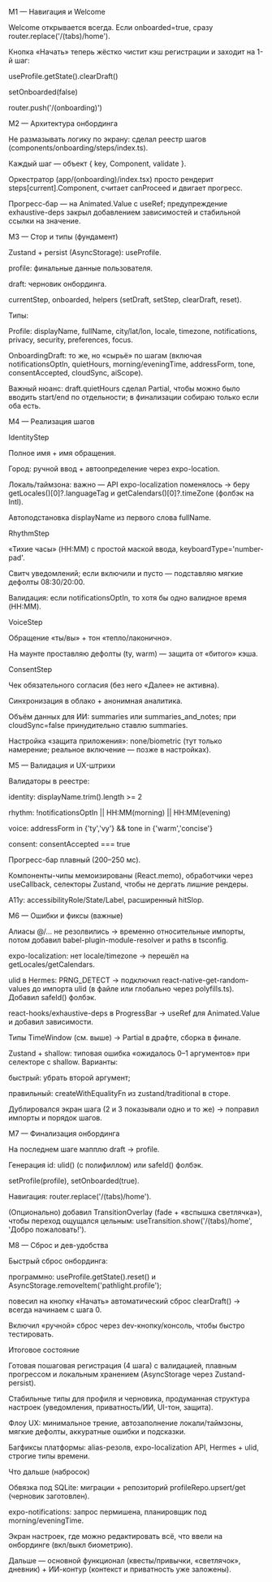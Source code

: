 М1 — Навигация и Welcome

Welcome открывается всегда. Если onboarded=true, сразу router.replace('/(tabs)/home').

Кнопка «Начать» теперь жёстко чистит кэш регистрации и заходит на 1-й шаг:

useProfile.getState().clearDraft()

setOnboarded(false)

router.push('/(onboarding)')

М2 — Архитектура онбординга

Не размазывать логику по экрану: сделал реестр шагов (components/onboarding/steps/index.ts).

Каждый шаг — объект { key, Component, validate }.

Оркестратор (app/(onboarding)/index.tsx) просто рендерит steps[current].Component, считает canProceed и двигает прогресс.

Прогресс-бар — на Animated.Value с useRef; предупреждение exhaustive-deps закрыл добавлением зависимостей и стабильной ссылки на значение.

М3 — Стор и типы (фундамент)

Zustand + persist (AsyncStorage): useProfile.

profile: финальные данные пользователя.

draft: черновик онбординга.

currentStep, onboarded, helpers (setDraft, setStep, clearDraft, reset).

Типы:

Profile: displayName, fullName, city/lat/lon, locale, timezone, notifications, privacy, security, preferences, focus.

OnboardingDraft: то же, но «сырьё» по шагам (включая notificationsOptIn, quietHours, morning/eveningTime, addressForm, tone, consentAccepted, cloudSync, aiScope).

Важный нюанс: draft.quietHours сделал Partial<TimeWindow>, чтобы можно было вводить start/end по отдельности; в финализации собираю только если оба есть.

М4 — Реализация шагов

IdentityStep

Полное имя + имя обращения.

Город: ручной ввод + автоопределение через expo-location.

Локаль/таймзона: важно — API expo-localization поменялось → беру getLocales()[0]?.languageTag и getCalendars()[0]?.timeZone (фолбэк на Intl).

Автоподстановка displayName из первого слова fullName.

RhythmStep

«Тихие часы» (HH:MM) с простой маской ввода, keyboardType='number-pad'.

Свитч уведомлений; если включили и пусто — подставляю мягкие дефолты 08:30/20:00.

Валидация: если notificationsOptIn, то хотя бы одно валидное время (HH:MM).

VoiceStep

Обращение «ты/вы» + тон «тепло/лаконично».

На маунте проставляю дефолты (ty, warm) — защита от «битого» кэша.

ConsentStep

Чек обязательного согласия (без него «Далее» не активна).

Синхронизация в облако + анонимная аналитика.

Объём данных для ИИ: summaries или summaries_and_notes; при cloudSync=false принудительно ставлю summaries.

Настройка «защита приложения»: none/biometric (тут только намерение; реальное включение — позже в настройках).

М5 — Валидация и UX-штрихи

Валидаторы в реестре:

identity: displayName.trim().length >= 2

rhythm: !notificationsOptIn || HH:MM(morning) || HH:MM(evening)

voice: addressForm in {'ty','vy'} && tone in {'warm','concise'}

consent: consentAccepted === true

Прогресс-бар плавный (200–250 мс).

Компоненты-чипы мемоизированы (React.memo), обработчики через useCallback, селекторы Zustand, чтобы не дергать лишние рендеры.

A11y: accessibilityRole/State/Label, расширенный hitSlop.

М6 — Ошибки и фиксы (важные)

Алиасы @/… не резолвились → временно относительные импорты, потом добавил babel-plugin-module-resolver и paths в tsconfig.

expo-localization: нет locale/timezone → перешёл на getLocales/getCalendars.

ulid в Hermes: PRNG_DETECT → подключил react-native-get-random-values до импорта ulid (в файле или глобально через polyfills.ts). Добавил safeId() фолбэк.

react-hooks/exhaustive-deps в ProgressBar → useRef для Animated.Value и добавил зависимости.

Типы TimeWindow (см. выше) → Partial в драфте, сборка в финале.

Zustand + shallow: типовая ошибка «ожидалось 0–1 аргументов» при селекторе с shallow. Варианты:

быстрый: убрать второй аргумент;

правильный: createWithEqualityFn из zustand/traditional в сторе.

Дублировался экран шага (2 и 3 показывали одно и то же) → поправил импорты и порядок шагов.

М7 — Финализация онбординга

На последнем шаге мапплю draft → profile.

Генерация id: ulid() (с полифиллом) или safeId() фолбэк.

setProfile(profile), setOnboarded(true).

Навигация: router.replace('/(tabs)/home').

(Опционально) добавил TransitionOverlay (fade + «вспышка светлячка»), чтобы переход ощущался цельным: useTransition.show('/(tabs)/home', 'Добро пожаловать!').

М8 — Сброс и дев-удобства

Быстрый сброс онбординга:

программно: useProfile.getState().reset() и AsyncStorage.removeItem('pathlight.profile');

повесил на кнопку «Начать» автоматический сброс clearDraft() → всегда начинаем с шага 0.

Включил «ручной» сброс через dev-кнопку/консоль, чтобы быстро тестировать.

Итоговое состояние

Готовая пошаговая регистрация (4 шага) с валидацией, плавным прогрессом и локальным хранением (AsyncStorage через Zustand-persist).

Стабильные типы для профиля и черновика, продуманная структура настроек (уведомления, приватность/ИИ, UI-тон, защита).

Флоу UX: минимальное трение, автозаполнение локали/таймзоны, мягкие дефолты, аккуратные ошибки и подсказки.

Багфиксы платформы: alias-резолв, expo-localization API, Hermes + ulid, строгие типы времени.

Что дальше (набросок)

Обвязка под SQLite: миграции + репозиторий profileRepo.upsert/get (черновик заготовлен).

expo-notifications: запрос пермишена, планировщик под morning/eveningTime.

Экран настроек, где можно редактировать всё, что ввели на онбординге (вкл/выкл биометрию).

Дальше — основной функционал (квесты/привычки, «светлячок», дневник) + ИИ-контур (контекст и приватность уже заложены).
